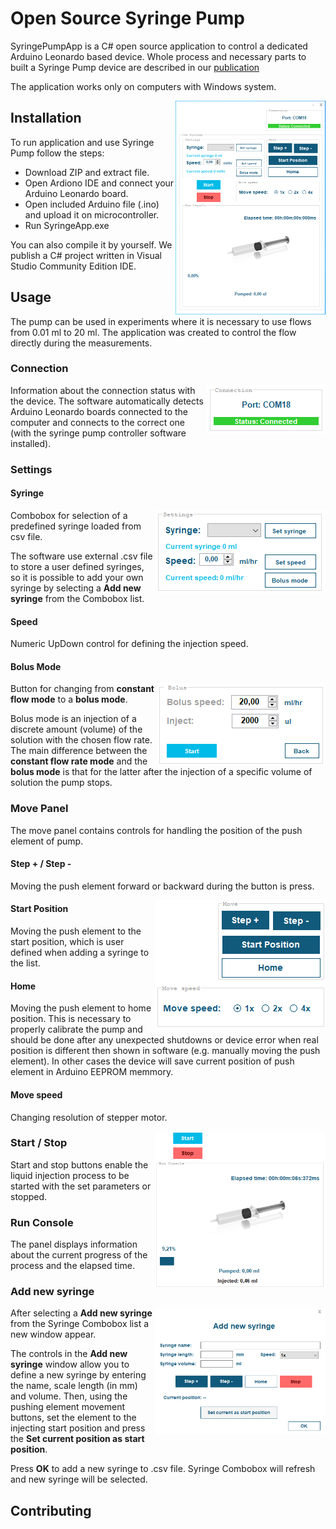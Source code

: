 # Open Source Syringe Pump

SyringePumpApp is a C# open source application to control a dedicated Arduino Leonardo based device.
Whole process and necessary parts to built a Syringe Pump device are described in our [publication](https://github.com/MKuj/Single-Syringe-Pump/edit/main/README.md)

The application works only on computers with Windows system.

<img align="right" width="240" height="342" src="https://github.com/MKuj/Single-Syringe-Pump/blob/main/Screens/Interface%20programu%201.PNG">


## Installation

To run application and use Syringe Pump follow the steps:
- Download ZIP and extract file.
- Open Ardiono IDE and connect your Arduino Leonardo board.
- Open included Arduino file (.ino) and upload it on microcontroller. 
- Run SyringeApp.exe

You can also compile it by yourself. We publish a C# project written in Visual Studio Community Edition IDE.

## Usage

The pump can be used in experiments where it is necessary to use flows from 0.01 ml to 20 ml.
The application was created to control the flow directly during the measurements.

### Connection

<img align="right" width = "191" height = "79" src = "https://github.com/MKuj/Single-Syringe-Pump/blob/main/Screens/connectionStatus.PNG">

Information about the connection status with the device. The software automatically detects Arduino Leonardo boards connected to the computer and connects to the correct one (with the syringe pump controller software installed).

### Settings

#### Syringe

<img align="right" width = "272" height = "133" src = "https://github.com/MKuj/Single-Syringe-Pump/blob/main/Screens/SettingsPanel.PNG">

Combobox for selection of a predefined syringe loaded from csv file.

The software use external .csv file to store a user defined syringes, so it is possible to add your own syringe by selecting a **Add new syringe** from the Combobox list.

#### Speed

Numeric UpDown control for defining the injection speed.

#### Bolus Mode

<img align="right" width = "269" height = "133" src = "https://github.com/MKuj/Single-Syringe-Pump/blob/main/Screens/bolusMode.PNG">

Button for changing from **constant flow mode** to a **bolus mode**.

Bolus mode is an injection of a discrete amount (volume) of the solution with the chosen flow rate. The main difference between the **constant flow rate mode** and the **bolus mode** is that for the latter after the injection of a specific volume of solution the pump stops. 

### Move Panel
The move panel contains controls for handling the position of the push element of pump.

#### Step + / Step -
Moving the push element forward or backward during the button is press.

<img align="right" width="273" height="205" src="https://github.com/MKuj/Single-Syringe-Pump/blob/main/Screens/MovePanel3.png">

#### Start Position
Moving the push element to the start position, which is user defined when adding a syringe to the list.

#### Home
Moving the push element to home position. This is necessary to properly calibrate the pump and should be done after any unexpected shutdowns or device error when real position is different then shown in software (e.g. manually moving the push element). In other cases the device will save current position of push element in Arduino EEPROM memmory.

#### Move speed
Changing resolution of stepper motor.

<img align="right" width="273" height="251" src="https://github.com/MKuj/Single-Syringe-Pump/blob/main/Screens/RunConsole2.PNG">

### Start / Stop

Start and stop buttons enable the liquid injection process to be started with the set parameters or stopped.


### Run Console

The panel displays information about the current progress of the process and the elapsed time.

### Add new syringe

<img align="right" width="273" height="203" src="https://github.com/MKuj/Single-Syringe-Pump/blob/main/Screens/Add new syringe interface2.PNG">

After selecting a **Add new syringe** from the Syringe Combobox list a new window appear. 

The controls in the **Add new syringe** window allow you to define a new syringe by entering the name, scale length (in mm) and volume. Then, using the pushing element movement buttons, set the element to the injecting start position and  press the **Set current position as start position**. 

Press **OK** to add a new syringe to .csv file. Syringe Combobox will refresh and new syringe will be selected.

## Contributing
